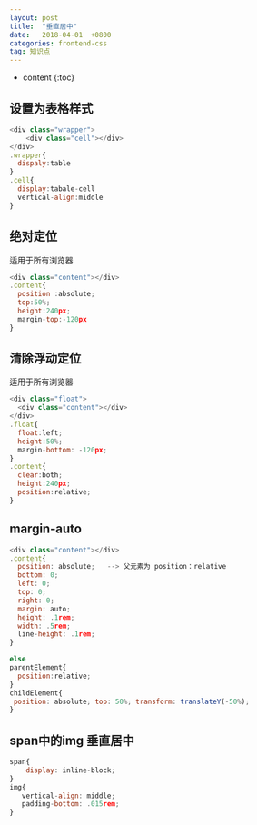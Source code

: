 ```yaml
---
layout: post
title:  "垂直居中"
date:   2018-04-01  +0800
categories: frontend-css
tag: 知识点
---
```


* content
{:toc}

## 设置为表格样式
```javascript
<div class="wrapper">
    <div class="cell"></div>
</div>
.wrapper{
  dispaly:table
}
.cell{
  display:tabale-cell
  vertical-align:middle
}
```

## 绝对定位
适用于所有浏览器
```javascript
<div class="content"></div>
.content{
  position :absolute;
  top:50%;
  height:240px;
  margin-top:-120px
}
```
## 清除浮动定位
适用于所有浏览器
```javascript
<div class="float">
  <div class="content"></div>
</div>
.float{
  float:left;
  height:50%;
  margin-bottom: -120px;
}
.content{
  clear:both;
  height:240px;
  position:relative;
}
```

## margin-auto
```javascript
<div class="content"></div>
.content{
  position: absolute;   --> 父元素为 position：relative
  bottom: 0;
  left: 0;
  top: 0;
  right: 0;
  margin: auto;
  height: .1rem;
  width: .5rem;
  line-height: .1rem;
}

else
parentElement{ 
  position:relative;
} 
childElement{
 position: absolute; top: 50%; transform: translateY(-50%); 
}
```

## span中的img 垂直居中
```javascript
span{
    display: inline-block;
}
img{
   vertical-align: middle;
   padding-bottom: .015rem;
}
```

